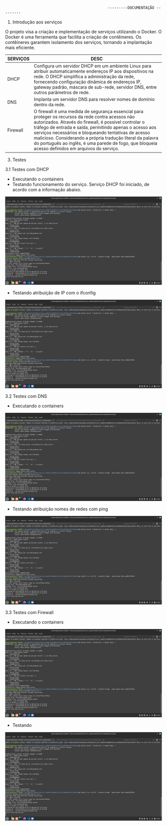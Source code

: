 
                                                  ---------DOCUMENTAÇÃO ---------


1. Introdução aos serviços

O projeto visa a criação e implementação de serviços utilizando o Docker. O Docker é uma ferramenta que facilita a criação de contêineres. Os contêineres garantem  isolamento dos serviços, tornando a implantação mais eficiente. 

| SERVIÇOS | DESC |
| ------------- | ------------- |
| DHCP | Configura um servidor DHCP em um ambiente Linux para atribuir automaticamente endereços IP aos dispositivos na rede. O DHCP simplifica a administração da rede, fornecendo configuração dinâmica de endereços IP, gateway padrão, máscara de sub-rede, servidor DNS, entre outros parâmetros de rede. |
| DNS  |Implanta um servidor DNS para resolver nomes de domínio dentro da rede.  |
| Firewall| O firewall é uma medida de segurança essencial para proteger os recursos da rede contra acessos não autorizados. Através do firewall, é possível controlar o tráfego de entrada e saída, permitindo apenas o acesso aos serviços necessários e bloqueando tentativas de acesso malicioso. Considerando a própria tradução literal da palavra do português ao inglês, é uma parede de fogo, que bloqueia acesso definidos em arquivos do serviço.|


3. Testes

3.1 Testes com DHCP

 - Executando o containers
 - Testando funcionamento do serviço. Serviço DHCP foi iniciado, de acordo com a informação abaixo.

  ![Texto Alternativo](dhcp.png)


  - Testando atribuição de IP com o ifconfig

  ![Texto Alternativo](dhcp.png)

  3.2 Testes com DNS

 - Executando o containers

  ![Texto Alternativo](dhcp.png)


  - Testando atribuição nomes de redes com ping

  ![Texto Alternativo](dhcp.png)

  3.3 Testes com Firewall

 - Executando o containers

  ![Texto Alternativo](dhcp.png)


  - Testando 

  ![Texto Alternativo](dhcp.png)








